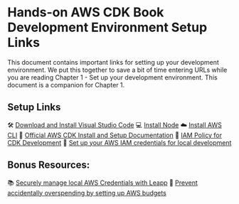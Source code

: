 # Hands-on AWS CDK Book Development Environment Setup Links

This document contains important links for setting up your development environment. We put this together to save a bit of time entering URLs while you are reading Chapter 1 - Set up your development environment. This document is a companion for Chapter 1.

## Setup Links

🛠 [Download and Install Visual Studio Code](https://code.visualstudio.com/download)
💻 [Install Node](https://nodejs.org/en/download)
☁️ [Install AWS CLI](https://docs.aws.amazon.com/cli/latest/userguide/getting-started-install.html)
🚀 [Official AWS CDK Install and Setup Documentation](https://docs.aws.amazon.com/cdk/v2/guide/getting_started.html)
🔐 [IAM Policy for CDK Development](./aws-cdk-developer-iam-policy.json)
👾 [Set up your AWS IAM credentials for local development](https://docs.aws.amazon.com/prescriptive-guidance/latest/modernization-net-applications-security/iam-development.html)

## Bonus Resources:

📚 [Securely manage local AWS Credentials with Leapp](https://docs.leapp.cloud/latest/installation/install-leapp/)
💸 [Prevent accidentally overspending by setting up AWS budgets](https://aws.amazon.com/getting-started/hands-on/control-your-costs-free-tier-budgets/)
